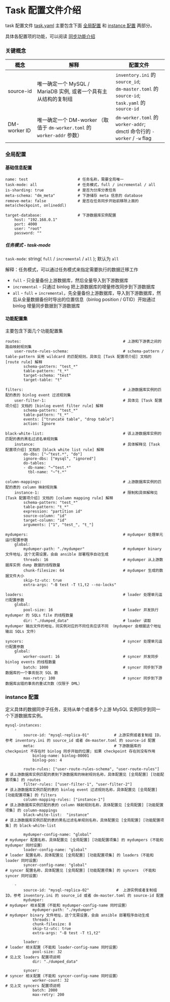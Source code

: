 Task 配置文件介绍
===

task 配置文件 [task.yaml](./task.yaml) 主要包含下面 [全局配置](#全局配置) 和 [instance 配置](#instance-配置) 两部分。

具体各配置项的功能，可以阅读 [同步功能介绍](../overview.md#同步功能介绍)


### 关键概念

| 概念         | 解释                                                         | 配置文件                                                     |
| ------------ | ------------------------------------------------------------ | ------------------------------------------------------------ |
| source-id  | 唯一确定一个 MySQL / MariaDB 实例, 或者一个具有主从结构的复制组 | `inventory.ini` 的 `source_id`;<br> `dm-master.toml` 的 `source-id`;<br> `task.yaml` 的 `source-id` |
| DM-worker ID | 唯一确定一个 DM-worker （取值于 `dm-worker.toml` 的 `worker-addr` 参数） | `dm-worker.toml` 的 `worker-addr`;<br> dmctl 命令行的 `-worker` / `-w` flag  |


### 全局配置

#### 基础信息配置

```
name: test                      # 任务名称，需要全局唯一
task-mode: all                  # 任务模式，full / incremental / all
is-sharding: true               # 是否为分库分表任务
meta-schema: "dm_meta"          # 下游储存 meta 信息的 database
remove-meta: false              # 是否在任务同步开始前移除上面的 meta(checkpoint, onlineddl)

target-database:                # 下游数据库实例配置
    host: "192.168.0.1"
    port: 4000
    user: "root"
    password: ""
```

##### 任务模式 - task-mode

`task-mode`: string( `full` / `incremental` / `all` ); 默认为 `all`

解释：任务模式，可以通过任务模式来指定需要执行的数据迁移工作
- `full` - 只全量备份上游数据库，然后全量导入到下游数据库
- `incremental` - 只通过 binlog 把上游数据库的增量修改同步到下游数据库
- `all` - `full` + `incremental`，先全量备份上游数据库，导入到下游数据库，然后从全量数据备份时导出的位置信息（binlog position / GTID）开始通过 binlog 增量同步数据到下游数据库


#### 功能配置集

主要包含下面几个功能配置集

```
routes:                                             # 上游和下游表之间的路由映射规则集
    user-route-rules-schema:                        # schema-pattern / table-pattern 采用 wildcard 的匹配规则，具体见 [Task 配置项介绍] 文档的 [route rule] 解释
    ​    schema-pattern: "test_*"                
    ​    table-pattern: "t_*"
    ​    target-schema: "test"
    ​    target-table: "t"

filters:                                            # 上游数据库实例的匹配的表的 binlog event 过滤规则集
    user-filter-1:                                  # 具体见 [Task 配置项介绍] 文档的 [binlog event filter rule] 解释
    ​    schema-pattern: "test_*"
    ​    table-pattern: "t_*"
    ​    events: ["truncate table", "drop table"]
    ​    action: Ignore

black-white-list:                                   # 该上游数据库实例的匹配的表的黑名过滤名单规则集
    instance:                                       # 具体解释见 [Task 配置项介绍] 文档的 [black white list rule] 解释
    ​    do-dbs: ["~^test.*", "do"]
    ​    ignore-dbs: ["mysql", "ignored"]
    ​    do-tables:
    ​    - db-name: "~^test.*"
    ​      tbl-name: "~^t.*"

column-mappings:                                    # 上游数据库实例的匹配的表的 column 映射规则集
    instance-1:                                     # 限制和具体解释见 [Task 配置项介绍] 文档的 [column mapping rule] 解释
    ​    schema-pattern: "test_*"
    ​    table-pattern: "t_*"
    ​    expression: "partition id"
    ​    source-column: "id"
    ​    target-column: "id"
    ​    arguments: ["1", "test_", "t_"]

mydumpers:                                          # mydumper 处理单元运行配置参数
    global:
    ​    mydumper-path: "./mydumper"                 # mydumper binary 文件地址，这个无需设置，会由 ansible 部署程序自动生成
    ​    threads: 16                                 # mydumper 从上游数据库实例 dump 数据的线程数量
    ​    chunk-filesize: 64                          # mydumper 生成的数据文件大小
    ​    skip-tz-utc: true						
    ​    extra-args: "-B test -T t1,t2 --no-locks"

loaders:                                            # loader 处理单元运行配置参数
    global:
    ​    pool-size: 16                               # loader 并发执行 mydumper 的 SQLs file 的线程数量
    ​    dir: "./dumped_data"                        # loader 读取 mydumper 输出文件的地址，同实例对应的不同任务应该不同 （mydumper 会根据这个地址输出 SQLs 文件）

syncers:                                            # syncer 处理单元运行配置参数
    global:
    ​    worker-count: 16                            # syncer 并发同步 binlog events 的线程数量
    ​    batch: 1000                                 # syncer 同步到下游数据库的一个事务批次 SQL 数
    ​    max-retry: 100                              # syncer 同步到下游数据库出错的事务的重试次数（仅限于 DML）
```


### instance 配置

定义具体的数据同步子任务，支持从单个或者多个上游 MySQL 实例同步到同一个下游数据库实例。

```
mysql-instances:
    -
    ​    source-id: "mysql-replica-01"           # 上游实例或者复制组 ID，参考 inventory.ini 的 source_id 或者 dm-master.toml 的 source-id 配置
    ​    meta:                                   # 下游数据库的 checkpoint 不存在时 binlog 同步开始的位置; 如果 checkpoint 存在则没有作用 
    ​        binlog-name: binlog-00001
    ​        binlog-pos: 4

    ​    route-rules: ["user-route-rules-schema", "user-route-rules"]       # 该上游数据库实例匹配的表到下游数据库的映射规则名称，具体配置见 [全局配置] [功能配置项集] 的 routes
    ​    filter-rules: ["user-filter-1", "user-filter-2"]                   # 该上游数据库实例匹配的表的 binlog event 过滤规则名称，具体配置见 [全局配置] [功能配置项集] 的 filters
    ​    column-mapping-rules: ["instance-1"]                               # 该上游数据库实例匹配的表的 column 映射规则名称，具体配置见 [全局配置] [功能配置项集] 的 column-mappings
    ​    black-white-list:  "instance"                                      # 该上游数据库实例匹配的表的黑名过滤名单规则名称，具体配置见 [全局配置] [功能配置项集] 的 black-white-list

    ​    mydumper-config-name: "global"                                     # mydumper 配置名称，具体配置见 [全局配置] [功能配置项集] 的 mydumpers (不能和 mydumper 同时设置）
    ​    loader-config-name: "global"                                       # loader 配置名称，具体配置见 [全局配置] [功能配置项集] 的 loaders（不能和 loader 同时设置）
    ​    syncer-config-name: "global"                                       # syncer 配置名称，具体配置见 [全局配置] [功能配置项集] 的 syncers （不能和 syncer 同时设置）

    -
    ​    source-id: "mysql-replica-02"            #  上游实例或者复制组 ID，参考 inventory.ini 的 source_id 或者 dm-master.toml 的 source-id 配置
    ​    mydumper:                                                          # mydumper 相关配置（不能和 mydumper-config-name 同时设置）
    ​        mydumper-path: "./mydumper"                                    # mydumper binary 文件地址，这个无需设置，会由 ansible 部署程序自动生成
      ​      threads: 4
    ​        chunk-filesize: 8
    ​        skip-tz-utc: true
      ​      extra-args: "-B test -T t1,t2"
    
    ​    loader:                                                            # loader 相关配置（不能和 loader-config-name 同时设置）
      ​      pool-size: 32                                                  # 见上文 loaders 配置项说明
      ​      dir: "./dumped_data"
    
    ​    syncer:                                                            # syncer 相关配置（不能和 syncer-config-name 同时设置）
     ​       worker-count: 32                                               # 见上文 syncers 配置项说明
     ​       batch: 2000
    ​        max-retry: 200
```
